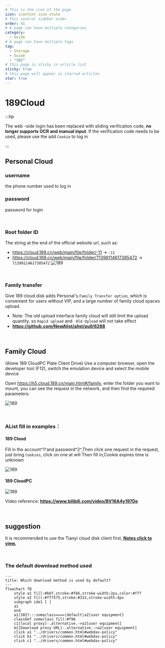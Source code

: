 ```yaml
---
# This is the icon of the page
icon: iconfont icon-state
# This control sidebar order
order: 41
# A page can have multiple categories
category:
  - Guide
# A page can have multiple tags
tag:
  - Storage
  - Guide
  - "302"
# this page is sticky in article list
sticky: true
# this page will appear in starred articles
star: true
---
```


# 189Cloud

:::tip

The web -side login has been replaced with sliding verification code, **no longer supports OCR and manual input**. If the verification code needs to be used, please use the add `Cookie` to log in

:::

## **Personal Cloud**

### **username**
the phone number used to log in

### **password**

password for login

<br/>



### **Root folder ID**

The string at the end of the official website url, such as:
- https://cloud.189.cn/web/main/file/folder/-11 -> `-11`
- https://cloud.189.cn/web/main/file/folder/71398114617385472 -> `71398114617385472`
![189](/img/drivers/189.png)

<br/>

### **Family transfer**

Give 189 cloud disk adds Personal's `Family Transfer option`, which is convenient for users without VIP, and a large number of family cloud spaces upload.

- Note: The old upload interface family cloud will still limit the upload quantity, so `Rapid upload` and ` Old Upload` will not take effect
- **https://github.com/NewAlist/alist/pull/6288**



<br/>



## **Family Cloud**

(Alone 189 CloudPC Plate Client Drive) Use a computer browser, open the developer tool (F12), switch the emulation device and select the mobile device

Open https://h5.cloud.189.cn/main.html#/family, enter the folder you want to mount, you can see the request in the network, and then find the required parameters:

![189](/img/drivers/189/189-1.png)

<br/>



### **AList fill in examples：**

#### **189 Cloud**

Fill in the account^1^and password^2^,Then click one request in the request, just bring `Cookies`, click on one at will Then fill in,Cookie expires time is unknown

![189](/img/drivers/189/189-0.png)

#### **189 CloudPC**

![189](/img/drivers/189/189-2.png)

Video reference: **https://www.bilibili.com/video/BV16A4y197De**

<br/>



## **suggestion**

It is recommended to use the Tianyi cloud disk client first, [**Notes click to view.**](../../faq/howto.md#when-adding-tianyi-cloud-disk-client-storage-prompt-need-img-validate-code-verification-code)

<br/>



### **The default download method used**

```mermaid
---
title: Which download method is used by default?
---
flowchart TB
    style a1 fill:#bbf,stroke:#f66,stroke-width:2px,color:#fff
    style a2 fill:#ff7575,stroke:#333,stroke-width:4px
    subgraph ide1 [ ]
    a1
    end
    a1[302]:::someclass====|default|a2[user equipment]
    classDef someclass fill:#f96
    c1[local proxy]-.alternative.->a2[user equipment]
    b1[Download proxy URL]-.alternative.->a2[user equipment]
    click a1 "../drivers/common.html#webdav-policy"
    click b1 "../drivers/common.html#webdav-policy"
    click c1 "../drivers/common.html#webdav-policy"
```
